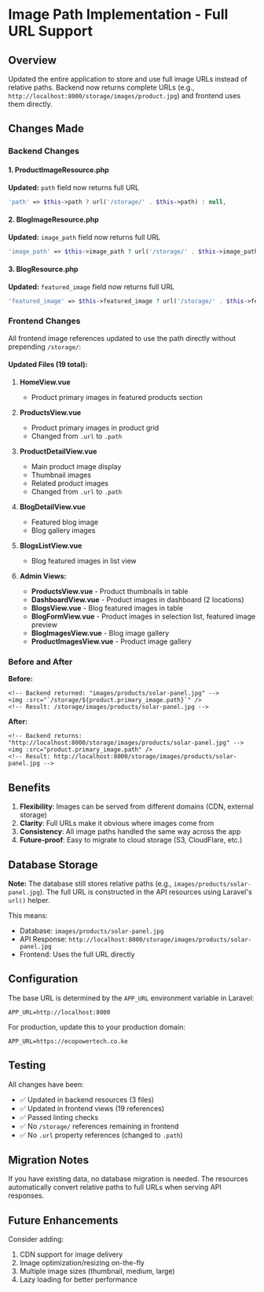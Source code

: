 # Image Path Implementation - Full URL Support

## Overview
Updated the entire application to store and use full image URLs instead of relative paths. Backend now returns complete URLs (e.g., `http://localhost:8000/storage/images/product.jpg`) and frontend uses them directly.

## Changes Made

### Backend Changes

#### 1. ProductImageResource.php
**Updated:** `path` field now returns full URL
```php
'path' => $this->path ? url('/storage/' . $this->path) : null,
```

#### 2. BlogImageResource.php
**Updated:** `image_path` field now returns full URL
```php
'image_path' => $this->image_path ? url('/storage/' . $this->image_path) : null,
```

#### 3. BlogResource.php
**Updated:** `featured_image` field now returns full URL
```php
'featured_image' => $this->featured_image ? url('/storage/' . $this->featured_image) : null,
```

### Frontend Changes

All frontend image references updated to use the path directly without prepending `/storage/`:

#### Updated Files (19 total):

1. **HomeView.vue**
   - Product primary images in featured products section

2. **ProductsView.vue**
   - Product primary images in product grid
   - Changed from `.url` to `.path`

3. **ProductDetailView.vue**
   - Main product image display
   - Thumbnail images
   - Related product images
   - Changed from `.url` to `.path`

4. **BlogDetailView.vue**
   - Featured blog image
   - Blog gallery images

5. **BlogsListView.vue**
   - Blog featured images in list view

6. **Admin Views:**
   - **ProductsView.vue** - Product thumbnails in table
   - **DashboardView.vue** - Product images in dashboard (2 locations)
   - **BlogsView.vue** - Blog featured images in table
   - **BlogFormView.vue** - Product images in selection list, featured image preview
   - **BlogImagesView.vue** - Blog image gallery
   - **ProductImagesView.vue** - Product image gallery

### Before and After

**Before:**
```vue
<!-- Backend returned: "images/products/solar-panel.jpg" -->
<img :src="`/storage/${product.primary_image.path}`" />
<!-- Result: /storage/images/products/solar-panel.jpg -->
```

**After:**
```vue
<!-- Backend returns: "http://localhost:8000/storage/images/products/solar-panel.jpg" -->
<img :src="product.primary_image.path" />
<!-- Result: http://localhost:8000/storage/images/products/solar-panel.jpg -->
```

## Benefits

1. **Flexibility**: Images can be served from different domains (CDN, external storage)
2. **Clarity**: Full URLs make it obvious where images come from
3. **Consistency**: All image paths handled the same way across the app
4. **Future-proof**: Easy to migrate to cloud storage (S3, CloudFlare, etc.)

## Database Storage

**Note:** The database still stores relative paths (e.g., `images/products/solar-panel.jpg`). The full URL is constructed in the API resources using Laravel's `url()` helper.

This means:
- Database: `images/products/solar-panel.jpg`
- API Response: `http://localhost:8000/storage/images/products/solar-panel.jpg`
- Frontend: Uses the full URL directly

## Configuration

The base URL is determined by the `APP_URL` environment variable in Laravel:
```env
APP_URL=http://localhost:8000
```

For production, update this to your production domain:
```env
APP_URL=https://ecopowertech.co.ke
```

## Testing

All changes have been:
- ✅ Updated in backend resources (3 files)
- ✅ Updated in frontend views (19 references)
- ✅ Passed linting checks
- ✅ No `/storage/` references remaining in frontend
- ✅ No `.url` property references (changed to `.path`)

## Migration Notes

If you have existing data, no database migration is needed. The resources automatically convert relative paths to full URLs when serving API responses.

## Future Enhancements

Consider adding:
1. CDN support for image delivery
2. Image optimization/resizing on-the-fly
3. Multiple image sizes (thumbnail, medium, large)
4. Lazy loading for better performance

